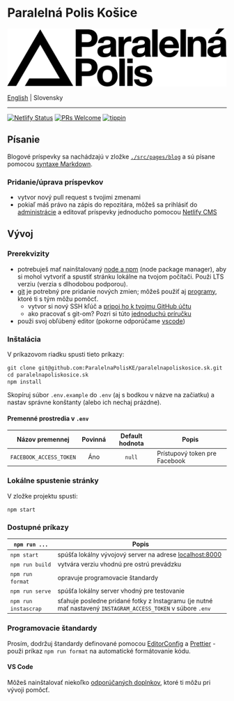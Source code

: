 # Paralelná Polis Košice

[![logo](static/img/logo.svg)](https://www.paralelnapoliskosice.sk)

[English](README.md) | Slovensky

---

[![Netlify Status](https://api.netlify.com/api/v1/badges/bc3e351a-833d-4fc1-aab3-cae6ac2f8c20/deploy-status)](https://app.netlify.com/sites/paralelnapoliskosice/deploys) [![PRs Welcome](https://img.shields.io/badge/PRs-welcome-brightgreen.svg)](http://makeapullrequest.com) [![tippin](https://img.shields.io/badge/%E2%9A%A1%EF%B8%8Ftippin.me-@parallelpoliske-F0918E.svg)](https://tippin.me/@parallelpoliske)

## Písanie

Blogové príspevky sa nachádzajú v zložke [`./src/pages/blog`](https://github.com/ParalelnaPolisKE/web/tree/master/src/pages/blog) a sú písane pomocou [syntaxe Markdown](https://github.com/adam-p/markdown-here/wiki/Markdown-Cheatsheet).

### Pridanie/úprava príspevkov

- vytvor nový pull request s tvojimi zmenami
- pokiaľ máš právo na zápis do repozitára, môžeš sa prihlásiť do [administrácie](https://www.paralelnapoliskosice.sk/admin/) a editovať príspevky jednoducho pomocou [Netlify CMS](https://www.netlifycms.org/)

## Vývoj

### Prerekvizity

- potrebuješ mať nainštalovaný [node a npm](https://nodejs.org/en/download/) (node package manager), aby si mohol vytvoriť a spustiť stránku lokálne na tvojom počítači. Použi LTS verziu (verzia s dlhodobou podporou).
- [git](https://git-scm.com/downloads) je potrebný pre pridanie nových zmien; môžeš použiť aj [programy](https://git-scm.com/downloads/guis), ktoré ti s tým môžu pomôcť.
  - vytvor si nový SSH kľúč a [pripoj ho k tvojmu GitHub účtu](https://help.github.com/articles/adding-a-new-ssh-key-to-your-github-account/)
  - ako pracovať s git-om? Pozri si túto [jednoduchú príručku](http://rogerdudler.github.io/git-guide/)
- použi svoj obľúbený editor (pokorne odporúčame [vscode](https://code.visualstudio.com/))

### Inštalácia

V príkazovom riadku spusti tieto príkazy:

```
git clone git@github.com:ParalelnaPolisKE/paralelnapoliskosice.sk.git
cd paralelnapoliskosice.sk
npm install
```

Skopíruj súbor `.env.example` do `.env` (aj s bodkou v názve na začiatku) a nastav správne konštanty (alebo ich nechaj prázdne).

#### Premenné prostredia v `.env`

| Názov premennej         | Povinná | Default hodnota | Popis                         |
| ----------------------- | :-----: | :-------------: | ----------------------------- |
| `FACEBOOK_ACCESS_TOKEN` |   Áno   |     `null`      | Prístupový token pre Facebook |

### Lokálne spustenie stránky

V zložke projektu spusti:

```
npm start
```

### Dostupné príkazy

| `npm run ...`        | Popis                                                                                                        |
| -------------------- | ------------------------------------------------------------------------------------------------------------ |
| `npm start`          | spúšťa lokálny vývojový server na adrese [localhost:8000](http://localhost:8000)                             |
| `npm run build`      | vytvára verziu vhodnú pre ostrú prevádzku                                                                    |
| `npm run format`     | opravuje programovacie štandardy                                                                             |
| `npm run serve`      | spúšťa lokálny server vhodný pre testovanie                                                                  |
| `npm run instascrap` | sťahuje posledne pridané fotky z Instagramu (je nutné mať nastavený `INSTAGRAM_ACCESS_TOKEN` v súbore `.env` |

### Programovacie štandardy

Prosím, dodržuj štandardy definované pomocou [EditorConfig](http://editorconfig.org/) a [Prettier](https://prettier.io/) - použi príkaz `npm run format` na automatické formátovanie kódu.

#### VS Code

Môžeš nainštalovať niekoľko [odporúčaných doplnkov](.vscode/extensions.json), ktoré ti môžu pri vývoji pomôcť.
